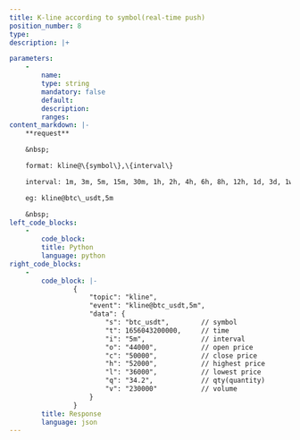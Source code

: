 ```yaml
---
title: K-line according to symbol(real-time push) 
position_number: 8
type:
description: |+

parameters:
    -
        name:
        type: string
        mandatory: false
        default:
        description:
        ranges:
content_markdown: |-
    **request**

    &nbsp;

    format: kline@\{symbol\},\{interval\}

    interval: 1m, 3m, 5m, 15m, 30m, 1h, 2h, 4h, 6h, 8h, 12h, 1d, 3d, 1w, 1M

    eg: kline@btc\_usdt,5m

    &nbsp;
left_code_blocks:
    -
        code_block:
        title: Python
        language: python
right_code_blocks:
    -
        code_block: |-
                {
                    "topic": "kline", 
                    "event": "kline@btc_usdt,5m", 
                    "data": {
                        "s": "btc_usdt",        // symbol
                        "t": 1656043200000,     // time
                        "i": "5m",              // interval
                        "o": "44000",           // open price
                        "c": "50000",           // close price
                        "h": "52000",           // highest price
                        "l": "36000",           // lowest price
                        "q": "34.2",            // qty(quantity)
                        "v": "230000"           // volume
                    }
                }
        title: Response
        language: json
---
```

